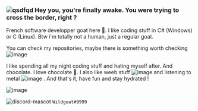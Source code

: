 ### ![qsdfqd](https://user-images.githubusercontent.com/30344403/131254734-5a9f3cea-9bef-4bd7-a217-e787e2c22ded.png) Hey you, you're finally awake. You were trying to cross the border, right ?

French software developper goat here 🐐. I like coding stuff in C# (Windows) or C (Linux). Btw i'm totally not a human, just a regular goat.

You can check my repositories, maybe there is something worth checking ![image](https://user-images.githubusercontent.com/30344403/132070420-de91bcbf-2863-49e4-8113-a77575348683.png)


I like spending all my night coding stuff and hating myself after. And chocolate. I love chocolate 🍫. I also like weeb stuff ![image](https://user-images.githubusercontent.com/30344403/131254419-3b496093-7925-4b58-b67d-c4e1ac4cd23b.png)
 and listening to metal ![image](https://user-images.githubusercontent.com/30344403/131254452-9061f1a9-6181-4c54-b788-68616cd1ab20.png)
.
And that's it, have fun and stay hydrated !

![image](https://user-images.githubusercontent.com/30344403/131254285-16fee19b-82fa-42bc-9b28-87c92bef1a0d.png)

![discord-mascot](https://user-images.githubusercontent.com/30344403/131254540-ade59510-9610-407a-a8c0-07044208f841.png) `Wildgoat#9999`
